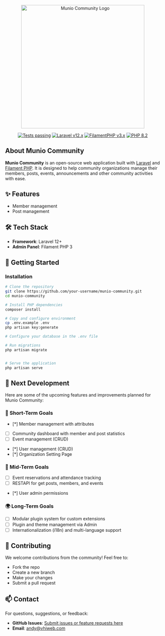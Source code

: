 <p align="center">
    <a href="https://munio.id" target="_blank">
        <img src="https://storage.munio.id/master/logo/logo-original.png" width="400" alt="Munio Community Logo">
    </a>
</p>

<p align="center">
    <a href="https://github.com/munio-id/munio-community/actions"><img alt="Tests passing" src="https://img.shields.io/badge/Tests-passing-green?style=for-the-badge&logo=github"></a>
    <a href="https://laravel.com"><img alt="Laravel v12.x" src="https://img.shields.io/badge/Laravel-v12.x-FF2D20?style=for-the-badge&logo=laravel"></a>
    <a href="https://filamentphp.com/"><img alt="FilamentPHP v3.x" src="https://img.shields.io/badge/FilamentPHP-v3.x-FDAE4B?style=for-the-badge&logo=filamentphp"></a>
    <a href="https://php.net"><img alt="PHP 8.2" src="https://img.shields.io/badge/PHP-8.2-777BB4?style=for-the-badge&logo=php"></a>
</p>

## About Munio Community

**Munio Community** is an open-source web application built with [Laravel](https://laravel.com) and [Filament PHP](https://filamentphp.com). It is designed to help community organizations manage their members, posts, events, announcements and other community activities with ease.

## ✨ Features

- Member management
- Post management

## 🛠️ Tech Stack

- **Framework**: Laravel 12+
- **Admin Panel**: Filament PHP 3

## 🚀 Getting Started

### Installation

```bash
# Clone the repository
git clone https://github.com/your-username/munio-community.git
cd munio-community

# Install PHP dependencies
composer install

# Copy and configure environment
cp .env.example .env
php artisan key:generate

# Configure your database in the .env file

# Run migrations
php artisan migrate


# Serve the application
php artisan serve

```

## 🧭 Next Development

Here are some of the upcoming features and improvements planned for Munio Community:

### 🎯 Short-Term Goals

- [*] Member management with attributes
- [ ] Community dashboard with member and post statistics
- [ ] Event management (CRUD)
- [*] User management (CRUD)
- [*] Organization Setting Page

### 🚀 Mid-Term Goals

- [ ] Event reservations and attendance tracking
- [ ] RESTAPI for get posts, members, and events
- [*] User admin permissions

### 🌍 Long-Term Goals

- [ ] Modular plugin system for custom extensions
- [ ] Plugin and theme management via Admin
- [ ] Internationalization (i18n) and multi-language support

## 🤝 Contributing

We welcome contributions from the community! Feel free to:
- Fork the repo
- Create a new branch
- Make your changes
- Submit a pull request

## 📫 Contact
For questions, suggestions, or feedback:

- **GitHub Issues**: [Submit issues or feature requests here](https://github.com/munio-id/munio-community/issues)
- **Email**: [andy@vhiweb.com](mailto:andy@vhiweb.com)


